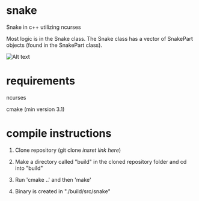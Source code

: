 # snake
Snake in c++ utilizing ncurses

Most logic is in the Snake class. The Snake class has a vector of SnakePart objects (found in the SnakePart class).

![Alt text](https://cloud.githubusercontent.com/assets/8966862/21915570/eb13c654-d8f7-11e6-9545-34831327cc10.png "Title")

# requirements
ncurses

cmake (min version 3.1)

# compile instructions
1) Clone repository (git clone *insret link here*)

2) Make a directory called "build" in the cloned repository folder  and cd into "build"

3) Run 'cmake ..' and then 'make'

4) Binary is created in "./build/src/snake"
